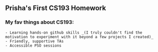 ## Prisha's First CS193 Homework

### My fav things about CS193:

```
- Learning hands-on github skills _(I truly couldn't find the motivation to experiment with it beyond a few projects I created)_
- Friendly, supportive TAs
- Accessible PSO sessions 

```
